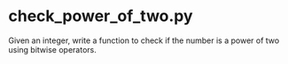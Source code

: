 # check_power_of_two.py

Given an integer, write a function to check if the number is a power of two
using bitwise operators.